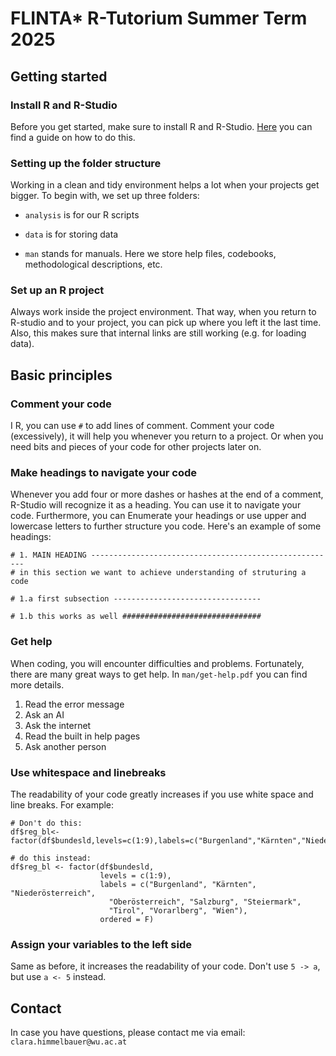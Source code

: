 # FLINTA\* R-Tutorium Summer Term 2025

## Getting started

### Install R and R-Studio

Before you get started, make sure to install R and R-Studio. [Here](https://www.stat.colostate.edu/~jah/talks_public_html/isec2020/installRStudio.html) you can find a guide on how to do this.

### Setting up the folder structure

Working in a clean and tidy environment helps a lot when your projects get bigger. To begin with, we set up three folders:

-   `analysis` is for our R scripts

-   `data` is for storing data

-   `man` stands for manuals. Here we store help files, codebooks, methodological descriptions, etc.

### Set up an R project

Always work inside the project environment. That way, when you return to R-studio and to your project, you can pick up where you left it the last time. Also, this makes sure that internal links are still working (e.g. for loading data).

## Basic principles

### Comment your code

I R, you can use `#` to add lines of comment. Comment your code (excessively), it will help you whenever you return to a project. Or when you need bits and pieces of your code for other projects later on.

### Make headings to navigate your code

Whenever you add four or more dashes or hashes at the end of a comment, R-Studio will recognize it as a heading. You can use it to navigate your code. Furthermore, you can Enumerate your headings or use upper and lowercase letters to further structure you code. Here's an example of some headings:

```         
# 1. MAIN HEADING -------------------------------------------------------
# in this section we want to achieve understanding of struturing a code

# 1.a first subsection ---------------------------------

# 1.b this works as well ###############################
```

### Get help

When coding, you will encounter difficulties and problems. Fortunately, there are many great ways to get help. In `man/get-help.pdf` you can find more details.

1.  Read the error message
2.  Ask an AI
3.  Ask the internet
4.  Read the built in help pages
5.  Ask another person

### Use whitespace and linebreaks

The readability of your code greatly increases if you use white space and line breaks. For example:

```         
# Don't do this:
df$reg_bl<-factor(df$bundesld,levels=c(1:9),labels=c("Burgenland","Kärnten","Niederösterreich","Oberösterreich","Salzburg","Steiermark","Tirol","Vorarlberg","Wien"),ordered=F)

# do this instead:
df$reg_bl <- factor(df$bundesld,
                    levels = c(1:9),
                    labels = c("Burgenland", "Kärnten", "Niederösterreich",
                      "Oberösterreich", "Salzburg", "Steiermark",
                      "Tirol", "Vorarlberg", "Wien"),
                    ordered = F)
```

### Assign your variables to the left side

Same as before, it increases the readability of your code. Don't use `5 -> a`, but use `a <- 5` instead.

## Contact

In case you have questions, please contact me via email: `clara.himmelbauer@wu.ac.at`
